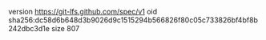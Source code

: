 version https://git-lfs.github.com/spec/v1
oid sha256:dc58d6b648d3b9026d9c1515294b566826f80c05c733826bf4bf8b242dbc3d1e
size 807
